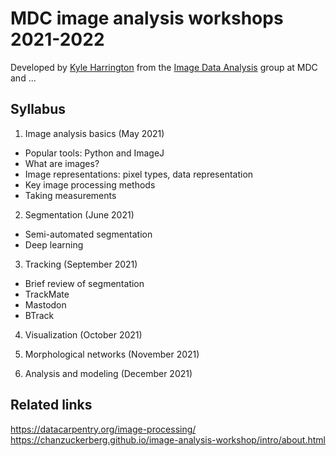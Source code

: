 # MDC image analysis workshops 2021-2022

Developed by [Kyle Harrington](https://kyleharrington.com) from the
[Image Data Analysis](https://www.mdc-berlin.de/image-data-analysis)
group at MDC and ...

## Syllabus

1. Image analysis basics (May 2021)

- Popular tools: Python and ImageJ
- What are images?
- Image representations: pixel types, data representation
- Key image processing methods
- Taking measurements

2. Segmentation (June 2021)

- Semi-automated segmentation
- Deep learning

3. Tracking (September 2021)

- Brief review of segmentation
- TrackMate
- Mastodon
- BTrack

4. Visualization (October 2021)

5. Morphological networks (November 2021)

6. Analysis and modeling (December 2021)

## Related links

https://datacarpentry.org/image-processing/
https://chanzuckerberg.github.io/image-analysis-workshop/intro/about.html

